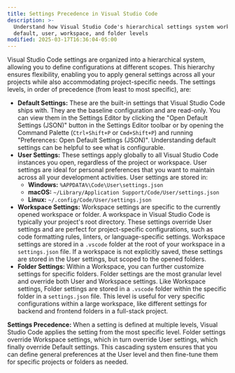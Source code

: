 ```yaml
---
title: Settings Precedence in Visual Studio Code
description: >-
  Understand how Visual Studio Code's hierarchical settings system works across
  default, user, workspace, and folder levels
modified: 2025-03-17T16:36:04-05:00
---
```


Visual Studio Code settings are organized into a hierarchical system, allowing you to define configurations at different scopes. This hierarchy ensures flexibility, enabling you to apply general settings across all your projects while also accommodating project-specific needs. The settings levels, in order of precedence (from least to most specific), are:

- **Default Settings:** These are the built-in settings that Visual Studio Code ships with. They are the baseline configuration and are read-only. You can view them in the Settings Editor by clicking the "Open Default Settings (JSON)" button in the Settings Editor toolbar or by opening the Command Palette (`Ctrl+Shift+P` or `Cmd+Shift+P`) and running "Preferences: Open Default Settings (JSON)". Understanding default settings can be helpful to see what is configurable.
- **User Settings:** These settings apply globally to all Visual Studio Code instances you open, regardless of the project or workspace. User settings are ideal for personal preferences that you want to maintain across all your development activities. User settings are stored in:
  - **Windows:** `%APPDATA%\Code\User\settings.json`
  - **macOS:** `~/Library/Application Support/Code/User/settings.json`
  - **Linux:** `~/.config/Code/User/settings.json`
- **Workspace Settings:** Workspace settings are specific to the currently opened workspace or folder. A workspace in Visual Studio Code is typically your project's root directory. These settings override User settings and are perfect for project-specific configurations, such as code formatting rules, linters, or language-specific settings. Workspace settings are stored in a `.vscode` folder at the root of your workspace in a `settings.json` file. If a workspace is not explicitly saved, these settings are stored in the User settings, but scoped to the opened folders.
- **Folder Settings:** Within a Workspace, you can further customize settings for specific folders. Folder settings are the most granular level and override both User and Workspace settings. Like Workspace settings, Folder settings are stored in a `.vscode` folder within the specific folder in a `settings.json` file. This level is useful for very specific configurations within a large workspace, like different settings for backend and frontend folders in a full-stack project.

**Settings Precedence:** When a setting is defined at multiple levels, Visual Studio Code applies the setting from the most specific level. Folder settings override Workspace settings, which in turn override User settings, which finally override Default settings. This cascading system ensures that you can define general preferences at the User level and then fine-tune them for specific projects or folders as needed.
